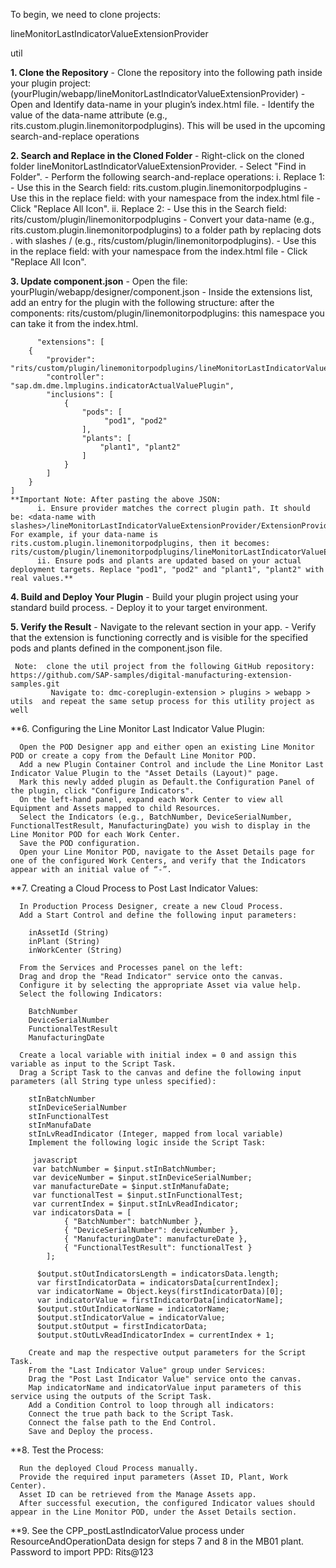 To begin, we need to clone projects:

  lineMonitorLastIndicatorValueExtensionProvider

  util

**1. Clone the Repository**
    - Clone the repository into the following path inside your plugin project: (yourPlugin/webapp/lineMonitorLastIndicatorValueExtensionProvider)
    - Open and Identify data-name in your plugin’s index.html file.
    - Identify the value of the data-name attribute (e.g., rits.custom.plugin.linemonitorpodplugins). This will be used in the upcoming search-and-replace operations
	
**2. Search and Replace in the Cloned Folder**
    - Right-click on the cloned folder lineMonitorLastIndicatorValueExtensionProvider.
    - Select "Find in Folder".
    - Perform the following search-and-replace operations:
        i. Replace 1:
            - Use this in the Search field: rits.custom.plugin.linemonitorpodplugins
            - Use this in the replace field: with your namespace from the index.html file
            - Click "Replace All Icon".
        ii. Replace 2:
            - Use this in the Search field: rits/custom/plugin/linemonitorpodplugins
            - Convert your data-name (e.g., rits.custom.plugin.linemonitorpodplugins) to a folder path by replacing dots . with slashes / (e.g., rits/custom/plugin/linemonitorpodplugins).
            - Use this in the replace field: with your namespace from the index.html file 
            - Click "Replace All Icon".
			
**3. Update component.json**
    - Open the file: yourPlugin/webapp/designer/component.json
    - Inside the extensions list, add an entry for the plugin with the following structure:
	   after the components:
	   rits/custom/plugin/linemonitorpodplugins: this namespace you can take it from the index.html.
	   
          "extensions": [
        {
            "provider": "rits/custom/plugin/linemonitorpodplugins/lineMonitorLastIndicatorValueExtensionProvider/ExtensionProvider",
            "controller": "sap.dm.dme.lmplugins.indicatorActualValuePlugin",
            "inclusions": [
                {
                    "pods": [
                         "pod1", "pod2"
                    ],
                    "plants": [
                        "plant1", "plant2"
                    ]
                }
            ]
        }
    ]
    **Important Note: After pasting the above JSON:
          i. Ensure provider matches the correct plugin path. It should be: <data-name with slashes>/lineMonitorLastIndicatorValueExtensionProvider/ExtensionProvider. For example, if your data-name is rits.custom.plugin.linemonitorpodplugins, then it becomes: rits/custom/plugin/linemonitorpodplugins/lineMonitorLastIndicatorValueExtensionProvider/ExtensionProvider.
          ii. Ensure pods and plants are updated based on your actual deployment targets. Replace "pod1", "pod2" and "plant1", "plant2" with real values.**
		  
**4. Build and Deploy Your Plugin**
      - Build your plugin project using your standard build process.
      - Deploy it to your target environment.
	  
**5. Verify the Result**
      - Navigate to the relevant section in your app.
      - Verify that the extension is functioning correctly and is visible for the specified pods and plants defined in the component.json file.
	  
     Note:  clone the util project from the following GitHub repository:  https://github.com/SAP-samples/digital-manufacturing-extension-samples.git
             Navigate to: dmc-coreplugin-extension > plugins > webapp > utils  and repeat the same setup process for this utility project as well	
  
**6. Configuring the Line Monitor Last Indicator Value Plugin:

      Open the POD Designer app and either open an existing Line Monitor POD or create a copy from the Default Line Monitor POD.
      Add a new Plugin Container Control and include the Line Monitor Last Indicator Value Plugin to the "Asset Details (Layout)" page.
      Mark this newly added plugin as Default.the Configuration Panel of the plugin, click "Configure Indicators".
      On the left-hand panel, expand each Work Center to view all Equipment and Assets mapped to child Resources.
      Select the Indicators (e.g., BatchNumber, DeviceSerialNumber, FunctionalTestResult, ManufacturingDate) you wish to display in the Line Monitor POD for each Work Center.
      Save the POD configuration.
      Open your Line Monitor POD, navigate to the Asset Details page for one of the configured Work Centers, and verify that the Indicators appear with an initial value of “-”.
      
**7. Creating a Cloud Process to Post Last Indicator Values:

      In Production Process Designer, create a new Cloud Process.
      Add a Start Control and define the following input parameters:

        inAssetId (String)
        inPlant (String)
        inWorkCenter (String)
		
      From the Services and Processes panel on the left:
      Drag and drop the "Read Indicator" service onto the canvas.
      Configure it by selecting the appropriate Asset via value help.
      Select the following Indicators:

        BatchNumber
        DeviceSerialNumber
        FunctionalTestResult
        ManufacturingDate
		
      Create a local variable with initial index = 0 and assign this variable as input to the Script Task.
      Drag a Script Task to the canvas and define the following input parameters (all String type unless specified):

        stInBatchNumber
        stInDeviceSerialNumber
        stInFunctionalTest
        stInManufaDate
        stInLvReadIndicator (Integer, mapped from local variable)
        Implement the following logic inside the Script Task:

         javascript
         var batchNumber = $input.stInBatchNumber;
         var deviceNumber = $input.stInDeviceSerialNumber;
         var manufactureDate = $input.stInManufaDate;
         var functionalTest = $input.stInFunctionalTest;
         var currentIndex = $input.stInLvReadIndicator;
         var indicatorsData = [
                { "BatchNumber": batchNumber },
                { "DeviceSerialNumber": deviceNumber },
                { "ManufacturingDate": manufactureDate },
                { "FunctionalTestResult": functionalTest }
            ];

          $output.stOutIndicatorsLength = indicatorsData.length;
          var firstIndicatorData = indicatorsData[currentIndex];
          var indicatorName = Object.keys(firstIndicatorData)[0];   
		  var indicatorValue = firstIndicatorData[indicatorName];
		  $output.stOutIndicatorName = indicatorName;
		  $output.stIndicatorValue = indicatorValue;
		  $output.stOutput = firstIndicatorData;
		  $output.stOutLvReadIndicatorIndex = currentIndex + 1;
		  
        Create and map the respective output parameters for the Script Task.
        From the "Last Indicator Value" group under Services:
        Drag the "Post Last Indicator Value" service onto the canvas.
        Map indicatorName and indicatorValue input parameters of this service using the outputs of the Script Task.
        Add a Condition Control to loop through all indicators:
        Connect the true path back to the Script Task.
        Connect the false path to the End Control.
        Save and Deploy the process.

**8. Test the Process:

      Run the deployed Cloud Process manually.
      Provide the required input parameters (Asset ID, Plant, Work Center).
      Asset ID can be retrieved from the Manage Assets app.
      After successful execution, the configured Indicator values should appear in the Line Monitor POD, under the Asset Details section.
    
**9. See the CPP_postLastIndicatorValue process under ResourceAndOperationData design for steps 7 and 8 in the MB01 plant.
     Password to import PPD: Rits@123
    
